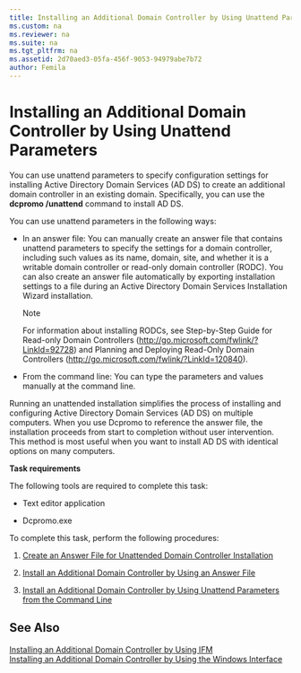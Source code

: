 ```yaml
---
title: Installing an Additional Domain Controller by Using Unattend Parameters
ms.custom: na
ms.reviewer: na
ms.suite: na
ms.tgt_pltfrm: na
ms.assetid: 2d70aed3-05fa-456f-9053-94979abe7b72
author: Femila
---
```

# Installing an Additional Domain Controller by Using Unattend Parameters
  You can use unattend parameters to specify configuration settings for installing Active Directory Domain Services \(AD DS\) to create an additional domain controller in an existing domain. Specifically, you can use the **dcpromo \/unattend** command to install AD DS.  
  
 You can use unattend parameters in the following ways:  
  
-   In an answer file: You can manually create an answer file that contains unattend parameters to specify the settings for a domain controller, including such values as its name, domain, site, and whether it is a writable domain controller or read\-only domain controller \(RODC\). You can also create an answer file automatically by exporting installation settings to a file during an Active Directory Domain Services Installation Wizard installation.  
  
    > [!NOTE]  
    >  For information about installing RODCs, see Step\-by\-Step Guide for Read\-only Domain Controllers \([http:\/\/go.microsoft.com\/fwlink\/?LinkId\=92728](http://go.microsoft.com/fwlink/?LinkId=92728)\) and Planning and Deploying Read\-Only Domain Controllers \([http:\/\/go.microsoft.com\/fwlink\/?LinkId\=120840](http://go.microsoft.com/fwlink/?LinkId=120840)\).  
  
-   From the command line: You can type the parameters and values manually at the command line.  
  
 Running an unattended installation simplifies the process of installing and configuring Active Directory Domain Services \(AD DS\) on multiple computers. When you use Dcpromo to reference the answer file, the installation proceeds from start to completion without user intervention. This method is most useful when you want to install AD DS with identical options on many computers.  
  
 **Task requirements**  
  
 The following tools are required to complete this task:  
  
-   Text editor application  
  
-   Dcpromo.exe  
  
 To complete this task, perform the following procedures:  
  
1.  [Create an Answer File for Unattended Domain Controller Installation](../Topic/Create-an-Answer-File-for-Unattended-Domain-Controller-Installation.md)  
  
2.  [Install an Additional Domain Controller by Using an Answer File](../Topic/Install-an-Additional-Domain-Controller-by-Using-an-Answer-File.md)  
  
3.  [Install an Additional Domain Controller by Using Unattend Parameters from the Command Line](../Topic/Install-an-Additional-Domain-Controller-by-Using-Unattend-Parameters-from-the-Command-Line.md)  
  
## See Also  
 [Installing an Additional Domain Controller by Using IFM](../Topic/Installing-an-Additional-Domain-Controller-by-Using-IFM.md)   
 [Installing an Additional Domain Controller by Using the Windows Interface](../Topic/Installing-an-Additional-Domain-Controller-by-Using-the-Windows-Interface.md)  
  
  